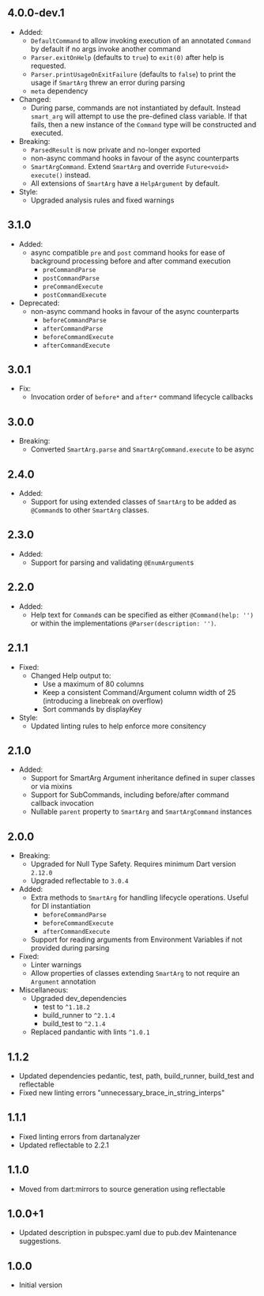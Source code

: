 ## 4.0.0-dev.1 

- Added:
  - `DefaultCommand` to allow invoking execution of an annotated `Command` by default if no args invoke another command
  - `Parser.exitOnHelp` (defaults to `true`) to `exit(0)` after help is requested.
  - `Parser.printUsageOnExitFailure` (defaults to `false`) to print the usage if `SmartArg` threw an error during parsing
  - `meta` dependency
- Changed:
  - During parse, commands are not instantiated by default. Instead `smart_arg` will attempt to use the pre-defined
    class variable. If that fails, then a new instance of the `Command` type will be constructed and executed.
- Breaking:
  - `ParsedResult` is now private and no-longer exported
  - non-async command hooks in favour of the async counterparts
  - `SmartArgCommand`. Extend `SmartArg` and override `Future<void> execute()` instead.
  - All extensions of `SmartArg` have a `HelpArgument` by default.
- Style:
  - Upgraded analysis rules and fixed warnings

## 3.1.0

- Added:
  - async compatible `pre` and `post` command hooks for ease of background processing before and after command execution
    - `preCommandParse`
    - `postCommandParse`
    - `preCommandExecute`
    - `postCommandExecute`
- Deprecated:
  - non-async command hooks in favour of the async counterparts
    - `beforeCommandParse`
    - `afterCommandParse`
    - `beforeCommandExecute`
    - `afterCommandExecute`

## 3.0.1

- Fix:
  - Invocation order of `before*` and `after*` command lifecycle callbacks
 
## 3.0.0

- Breaking:
  - Converted `SmartArg.parse` and `SmartArgCommand.execute` to be async

## 2.4.0

- Added:
  - Support for using extended classes of `SmartArg` to be added as `@Command`s to other `SmartArg` classes.

## 2.3.0

- Added:
    - Support for parsing and validating `@EnumArgument`s

## 2.2.0

- Added:
    - Help text for `Command`s can be specified as either `@Command(help: '')` or within the implementations `@Parser(description: '')`.

## 2.1.1

- Fixed:
    - Changed Help output to:
        - Use a maximum of 80 columns
        - Keep a consistent Command/Argument column width of 25 (introducing a linebreak on overflow)
        - Sort commands by displayKey
- Style:
    - Updated linting rules to help enforce more consitency

## 2.1.0

- Added:
    - Support for SmartArg Argument inheritance defined in super classes or via mixins
    - Support for SubCommands, including before/after command callback invocation
    - Nullable `parent` property to `SmartArg` and `SmartArgCommand` instances

## 2.0.0

- Breaking:
    - Upgraded for Null Type Safety. Requires minimum Dart version `2.12.0`
    - Upgraded reflectable to `3.0.4`
- Added:
    - Extra methods to `SmartArg` for handling lifecycle operations. Useful for DI instantiation
        - `beforeCommandParse`
        - `beforeCommandExecute`
        - `afterCommandExecute`
    - Support for reading arguments from Environment Variables if not provided during parsing
- Fixed:
    - Linter warnings
    - Allow properties of classes extending `SmartArg` to not require an `Argument` annotation
- Miscellaneous:
    - Upgraded dev_dependencies
        - test to `^1.18.2`
        - build_runner to `^2.1.4`
        - build_test to `^2.1.4`
    - Replaced pandantic with lints `^1.0.1`

## 1.1.2

- Updated dependencies pedantic, test, path, build_runner, build_test and reflectable
- Fixed new linting errors "unnecessary_brace_in_string_interps"

## 1.1.1

- Fixed linting errors from dartanalyzer
- Updated reflectable to 2.2.1

## 1.1.0

- Moved from dart:mirrors to source generation using reflectable

## 1.0.0+1

- Updated description in pubspec.yaml due to pub.dev Maintenance suggestions.

## 1.0.0

- Initial version
